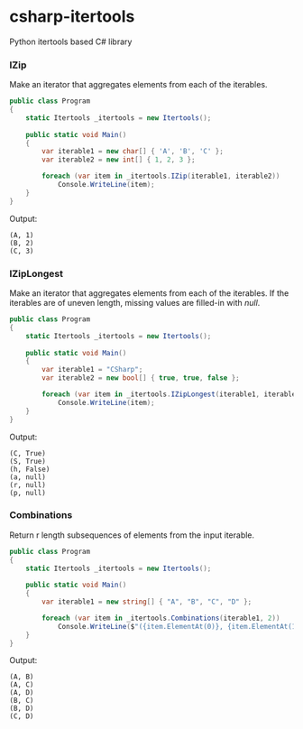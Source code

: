 # csharp-itertools
Python itertools based C# library

### IZip

Make an iterator that aggregates elements from each of the iterables.

```cs
public class Program
{
	static Itertools _itertools = new Itertools();
	
	public static void Main()
	{
		var iterable1 = new char[] { 'A', 'B', 'C' };
		var iterable2 = new int[] { 1, 2, 3 };

		foreach (var item in _itertools.IZip(iterable1, iterable2))
			Console.WriteLine(item);
	}
}
```

Output:
```
(A, 1)
(B, 2)
(C, 3)
```

### IZipLongest

Make an iterator that aggregates elements from each of the iterables.
If the iterables are of uneven length, missing values are filled-in with *null*.

```cs
public class Program
{
	static Itertools _itertools = new Itertools();
	
	public static void Main()
	{
		var iterable1 = "CSharp";
		var iterable2 = new bool[] { true, true, false };

		foreach (var item in _itertools.IZipLongest(iterable1, iterable2))
			Console.WriteLine(item);
	}
}
```

Output:
```
(C, True)
(S, True)
(h, False)
(a, null)
(r, null)
(p, null)
```

### Combinations

Return r length subsequences of elements from the input iterable.

```cs
public class Program
{
	static Itertools _itertools = new Itertools();
	
	public static void Main()
	{
		var iterable1 = new string[] { "A", "B", "C", "D" };

		foreach (var item in _itertools.Combinations(iterable1, 2))
			Console.WriteLine($"({item.ElementAt(0)}, {item.ElementAt(1)})");
	}
}
```

Output:
```
(A, B)
(A, C)
(A, D)
(B, C)
(B, D)
(C, D)
```
